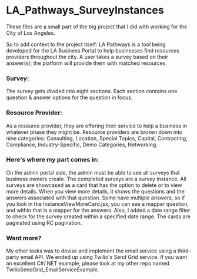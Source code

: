 # LA_Pathways_SurveyInstances

These files are a small part of the big project that I did with working for the City of Los Angeles.

So to add context to the project itself:
LA Pathways is a tool being developed for the LA Business Portal to help businesses find resources providers throughout the city.
A user takes a survey based on their answer(s); the platform will provide them with matched resources. 

### Survey:
The survey gets divided into eight sections. Each section contains one question & answer options for the question in focus. 

### Resource Provider:
As a resource provider, they are offering their service to help a business in whatever phase they might be. 
Resource providers are broken down into nine categories:
Consulting, Location, Special Topics, Capital, Contracting, Compliance, Industry-Specific, Demo Categories, Networking.

### Here's where my part comes in:
On the admin portal side, the admin must be able to see all surveys that business owners create. The completed surveys are a survey instance. All surveys are showcased as a card that has the option to delete or to view more details. When you view more details, it shows the questions and the answers associated with that question. Some have multiple answers, so if you look in the InstanceViewMoreCard.jsx, you can see a mapper question, and within that is a mapper for the answers. 
Also, I added a date range filter to check for the survey created within a specified date range. The cards are paginated using RC pagination.

### Want more?
My other tasks was to devise and implement the email service using a third-party email API. We ended up using Twilio's Send Grid service. If you want an excellent C#/.NET example, please look at my other repo named TwilioSendGrid_EmailServiceExample.
